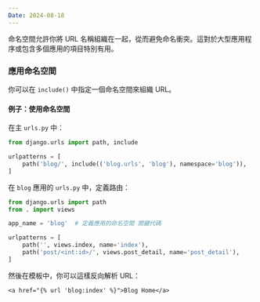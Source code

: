 ```yaml
---
Date: 2024-08-18
---
```

命名空間允許你將 URL 名稱組織在一起，從而避免命名衝突。這對於大型應用程序或包含多個應用的項目特別有用。
### 應用命名空間
你可以在 `include()` 中指定一個命名空間來組織 URL。
#### 例子：使用命名空間
在主 `urls.py` 中：

```python
from django.urls import path, include

urlpatterns = [
    path('blog/', include(('blog.urls', 'blog'), namespace='blog')),
]
```

在 `blog` 應用的 `urls.py` 中，定義路由：

```python
from django.urls import path
from . import views

app_name = 'blog'  # 定義應用的命名空間 關鍵代碼

urlpatterns = [
    path('', views.index, name='index'),
    path('post/<int:id>/', views.post_detail, name='post_detail'),
]
```

然後在模板中，你可以這樣反向解析 URL：

```django html
<a href="{% url 'blog:index' %}">Blog Home</a>
```

